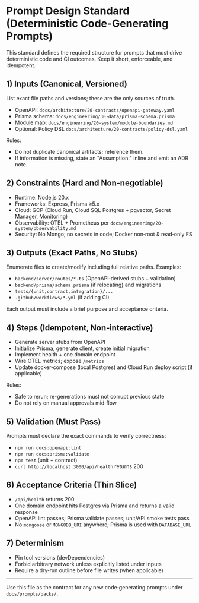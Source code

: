 # Prompt Design Standard (Deterministic Code-Generating Prompts)

This standard defines the required structure for prompts that must drive deterministic code and CI outcomes. Keep it short, enforceable, and idempotent.

## 1) Inputs (Canonical, Versioned)

List exact file paths and versions; these are the only sources of truth.

- OpenAPI: `docs/architecture/20-contracts/openapi-gateway.yaml`
- Prisma schema: `docs/engineering/30-data/prisma-schema.prisma`
- Module map: `docs/engineering/20-system/module-boundaries.md`
- Optional: Policy DSL `docs/architecture/20-contracts/policy-dsl.yaml`

Rules:
- Do not duplicate canonical artifacts; reference them.
- If information is missing, state an "Assumption:" inline and emit an ADR note.

## 2) Constraints (Hard and Non‑negotiable)

- Runtime: Node.js 20.x
- Frameworks: Express, Prisma ≥5.x
- Cloud: GCP (Cloud Run, Cloud SQL Postgres + pgvector, Secret Manager, Monitoring)
- Observability: OTEL + Prometheus per `docs/engineering/20-system/observability.md`
- Security: No Mongo; no secrets in code; Docker non‑root & read‑only FS

## 3) Outputs (Exact Paths, No Stubs)

Enumerate files to create/modify including full relative paths. Examples:

- `backend/server/routes/*.ts` (OpenAPI‑derived stubs + validation)
- `backend/prisma/schema.prisma` (if relocating) and migrations
- `tests/{unit,contract,integration}/...`
- `.github/workflows/*.yml` (if adding CI)

Each output must include a brief purpose and acceptance criteria.

## 4) Steps (Idempotent, Non‑interactive)

- Generate server stubs from OpenAPI
- Initialize Prisma, generate client, create initial migration
- Implement health + one domain endpoint
- Wire OTEL metrics; expose `/metrics`
- Update docker‑compose (local Postgres) and Cloud Run deploy script (if applicable)

Rules:
- Safe to rerun; re-generations must not corrupt previous state
- Do not rely on manual approvals mid‑flow

## 5) Validation (Must Pass)

Prompts must declare the exact commands to verify correctness:

- `npm run docs:openapi:lint`
- `npm run docs:prisma:validate`
- `npm test` (unit + contract)
- `curl http://localhost:3000/api/health` returns 200

## 6) Acceptance Criteria (Thin Slice)

- `/api/health` returns 200
- One domain endpoint hits Postgres via Prisma and returns a valid response
- OpenAPI lint passes; Prisma validate passes; unit/API smoke tests pass
- No `mongoose` or `MONGODB_URI` anywhere; Prisma is used with `DATABASE_URL`

## 7) Determinism

- Pin tool versions (devDependencies)
- Forbid arbitrary network unless explicitly listed under Inputs
- Require a dry‑run outline before file writes (when applicable)

---

Use this file as the contract for any new code‑generating prompts under `docs/prompts/packs/`.
